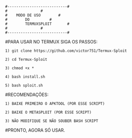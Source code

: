 
    #---------------------------#
	#			    #
	#	 MODO DE USO	    #
	#	     DO		    #
	#        TERMUXSPLOIT	    #
	#			    #
	#---------------------------#


#PARA USAR NO TERMUX SIGA OS PASSOS:

	1) git clone https://github.com/victor751/Termux-Sploit
	
	2) cd Termux-Sploit

	3) chmod +x *

	4) bash install.sh

	5) bash sploit.sh



#RECOMENDAÇÕES:

	1) BAIXE PRIMEIRO O APKTOOL (POR ESSE SCRIPT)

	2) BAIXE O METASPLOIT (POR ESSE SCRIPT)

	3) NÃO MODIFIQUE SE NÃO SOUBER BASH SCRIPT


#PRONTO, AGORA SÓ USAR. 

